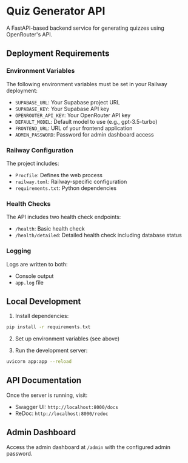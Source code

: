 # Quiz Generator API

A FastAPI-based backend service for generating quizzes using OpenRouter's API.

## Deployment Requirements

### Environment Variables

The following environment variables must be set in your Railway deployment:

- `SUPABASE_URL`: Your Supabase project URL
- `SUPABASE_KEY`: Your Supabase API key
- `OPENROUTER_API_KEY`: Your OpenRouter API key
- `DEFAULT_MODEL`: Default model to use (e.g., gpt-3.5-turbo)
- `FRONTEND_URL`: URL of your frontend application
- `ADMIN_PASSWORD`: Password for admin dashboard access

### Railway Configuration

The project includes:
- `Procfile`: Defines the web process
- `railway.toml`: Railway-specific configuration
- `requirements.txt`: Python dependencies

### Health Checks

The API includes two health check endpoints:
- `/health`: Basic health check
- `/health/detailed`: Detailed health check including database status

### Logging

Logs are written to both:
- Console output
- `app.log` file

## Local Development

1. Install dependencies:
```bash
pip install -r requirements.txt
```

2. Set up environment variables (see above)

3. Run the development server:
```bash
uvicorn app:app --reload
```

## API Documentation

Once the server is running, visit:
- Swagger UI: `http://localhost:8000/docs`
- ReDoc: `http://localhost:8000/redoc`

## Admin Dashboard

Access the admin dashboard at `/admin` with the configured admin password. 